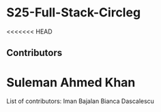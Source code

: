 # S25-Full-Stack-Circleg

<<<<<<< HEAD

## Contributors

# Suleman Ahmed Khan

List of contributors:
Iman Bajalan
Bianca Dascalescu
